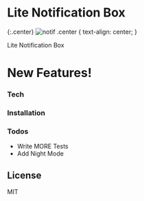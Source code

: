 # Lite Notification Box
{:.center}
![notif](https://i.imgyukle.com/2019/08/26/o5j820.png)
.center {
  text-align: center;
}

Lite Notification Box

# New Features!

### Tech

### Installation

### Todos

 - Write MORE Tests
 - Add Night Mode

License
----

MIT
